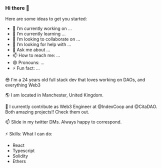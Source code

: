 ### Hi there 👋


Here are some ideas to get you started:

- 🔭 I’m currently working on ...
- 🌱 I’m currently learning ...
- 👯 I’m looking to collaborate on ...
- 🤔 I’m looking for help with ...
- 💬 Ask me about ...
- 📫 How to reach me: ...
- 😄 Pronouns: ...
- ⚡ Fun fact: ...

😎 I'm a 24 years old full stack dev that loves working on DAOs, and everything Web3

🌎 I am located in Manchester, United Kingdom.

👯 I currently contribute as Web3 Engineer at @IndexCoop and @CitaDAO. Both amazing projects!! Check them out.

📫 Slide in my twitter DMs. Always happy to correspond.

⚡ Skills: What I can do: 
- React
- Typescript
- Solidity
- Ethers
